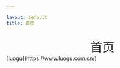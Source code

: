 ```yaml
---

layout: default
title: 首页
---
```




<div style="text-align: center;"><span style="font-size: 32px;"> 首页 </span></div>  [luogu](https://www.luogu.com.cn/)




